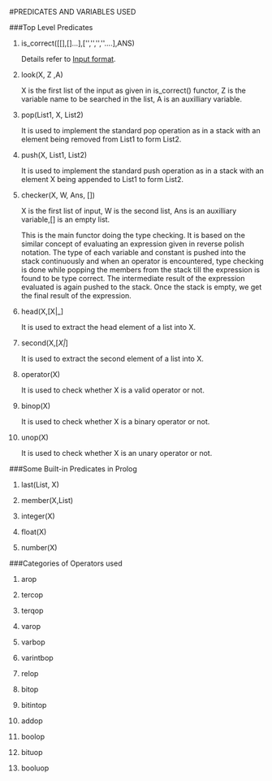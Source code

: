 #PREDICATES AND VARIABLES USED

###Top Level Predicates

1.	is_correct([[],[]...],['','','',''....],ANS)
	
	Details refer to [Input format][111].

2.	look(X, Z ,A) 			
	
	X is the first list of the input as given in is_correct() functor, 
	Z is the variable name to be searched in the list, 
	A is an auxilliary variable.

3.	pop(List1, X, List2) 	
	
	It is used to implement the standard pop operation as in a stack with an element being removed from List1 to form List2.

4.	push(X, List1, List2) 	

	It is used to implement the standard push operation as in a stack with an element X being appended to List1 to form List2.

5.	checker(X, W, Ans, [])	
	
	X is the first list of input, 
	W is the second list, 
	Ans is an auxilliary variable,[] is an empty list.
	
	This is the main functor doing the type checking. It is based on the similar concept of evaluating an expression given in reverse polish notation. The type of each variable and constant is pushed into the stack continuously and when an operator is encountered, type checking is done while popping the members from the stack till the expression is found to be type correct. The intermediate result of the expression evaluated is again pushed to the stack. Once the stack is empty, we get the final result of the expression.

6.	head(X,[X|_]

	It is used to extract the head element of a list into X.

7.	second(X,[_X|_] 

	It is used to extract the second element of a list into X.

8.	operator(X) 

	It is used to check whether X is a valid operator or not.

9.	binop(X) 

	It is used to check whether X is a binary operator or not.

10.	unop(X) 

	It is used to check whether X is an unary operator or not.


###Some Built-in Predicates in Prolog

1. 	last(List, X)

2. 	member(X,List)

3. 	integer(X)

4. 	float(X)

5. 	number(X)

###Categories of Operators used

1.	arop

2.	tercop

3.	terqop

4.	varop

5.	varbop

6.	varintbop

7.	relop

8.	bitop

9.	bitintop

10.	addop

11.	boolop

12.	bituop

13.	booluop



[111]: https://github.com/likecs/C--Syntax-checker/blob/master/input_format.md